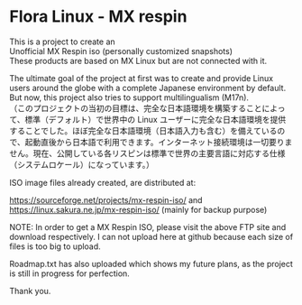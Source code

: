 # Flora Linux - MX respin
This is a project to create an<br>
Unofficial MX Respin iso (personally customized snapshots)<br>
These products are based on MX Linux but are not connected with it.
 
The ultimate goal of the project at first was to create and provide Linux users around the globe with a complete Japanese environment by default. But now, this project also tries to support multilingualism (M17n).<br>
（このプロジェクトの当初の目標は、完全な日本語環境を構築することによって、標準（デフォルト）で世界中の Linux ユーザーに完全な日本語環境を提供することでした。ほぼ完全な日本語環境（日本語入力も含む）を備えているので、起動直後から日本語で利用できます。インターネット接続環境は一切要りません。現在、公開している各リスピンは標準で世界の主要言語に対応する仕様（システムロケール）になっています。）

ISO image files already created, are distributed at:

https://sourceforge.net/projects/mx-respin-iso/
and<br>
https://linux.sakura.ne.jp/mx-respin-iso/ (mainly for backup purpose)
<br>

NOTE: In order to get a MX Respin ISO, please visit the above FTP site and download respectively. I can not upload here at github because each size of files is too big to upload.

Roadmap.txt has also uploaded which shows my future plans, as the project is still in progress for perfection. <br>

Thank you.
